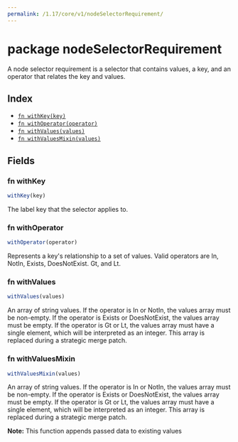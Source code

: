 ```yaml
---
permalink: /1.17/core/v1/nodeSelectorRequirement/
---
```


# package nodeSelectorRequirement

A node selector requirement is a selector that contains values, a key, and an operator that relates the key and values.

## Index

* [`fn withKey(key)`](#fn-withkey)
* [`fn withOperator(operator)`](#fn-withoperator)
* [`fn withValues(values)`](#fn-withvalues)
* [`fn withValuesMixin(values)`](#fn-withvaluesmixin)

## Fields

### fn withKey

```ts
withKey(key)
```

The label key that the selector applies to.

### fn withOperator

```ts
withOperator(operator)
```

Represents a key's relationship to a set of values. Valid operators are In, NotIn, Exists, DoesNotExist. Gt, and Lt.

### fn withValues

```ts
withValues(values)
```

An array of string values. If the operator is In or NotIn, the values array must be non-empty. If the operator is Exists or DoesNotExist, the values array must be empty. If the operator is Gt or Lt, the values array must have a single element, which will be interpreted as an integer. This array is replaced during a strategic merge patch.

### fn withValuesMixin

```ts
withValuesMixin(values)
```

An array of string values. If the operator is In or NotIn, the values array must be non-empty. If the operator is Exists or DoesNotExist, the values array must be empty. If the operator is Gt or Lt, the values array must have a single element, which will be interpreted as an integer. This array is replaced during a strategic merge patch.

**Note:** This function appends passed data to existing values